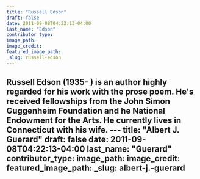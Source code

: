 ```yaml
---
title: "Russell Edson"
draft: false
date: 2011-09-08T04:22:13-04:00
last_name: "Edson"
contributor_type:
image_path:
image_credit:
featured_image_path:
_slug: russell-edson
---
```

Russell Edson (1935- ) is an author highly regarded for his work with the prose poem. He's received fellowships from the John Simon Guggenheim Foundation and he National Endowment for the Arts. He currently lives in Connecticut with his wife. ---
title: "Albert J. Guerard"
draft: false
date: 2011-09-08T04:22:13-04:00
last_name: "Guerard"
contributor_type:
image_path:
image_credit:
featured_image_path:
_slug: albert-j.-guerard
---
